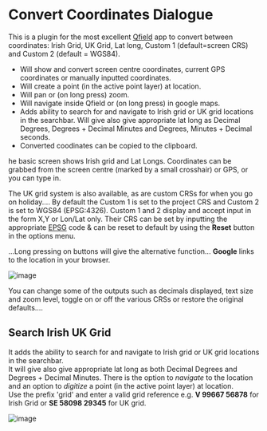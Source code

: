 # Convert Coordinates Dialogue

This is a plugin for the most excellent [Qfield](https://qfield.org/) app to convert between coordinates: Irish Grid, UK Grid, Lat long, Custom 1 (default=screen CRS) and Custom 2 (default = WGS84).

- Will show and convert screen centre coordinates, current GPS coordinates or manually inputted coordinates.
- Will create a point (in the active point layer) at location.
- Will pan or (on long press) zoom.
- Will navigate inside Qfield or (on long press) in google maps.
- Adds ability to search for and navigate to Irish grid or UK grid locations in the searchbar. Will give also give appropriate lat long as Decimal Degrees, Degrees + Decimal Minutes and Degrees, Minutes + Decimal seconds.
- Converted coodinates can be copied to the clipboard.

he basic screen shows Irish grid and Lat Longs. Coordinates can be grabbed from the screen centre (marked by a small crosshair)  or GPS, or you can type in.<br>

The UK grid system is also available, as are custom CRSs for when you go on holiday.... <n>By default the Custom 1 is set to the project CRS and Custom 2 is set to WGS84 (EPSG:4326). Custom  1 and 2 display and accept input in the form X,Y or Lon/Lat only. Their CRS can be set by inputting the appropriate [EPSG](https://epsg.io/) code & can be reset to default by using the <b>Reset</b> button in the options menu.

...Long pressing on buttons will give the alternative function... <b>Google</b> links to the location in your browser.

![image](https://github.com/user-attachments/assets/8295fd9d-85e9-4653-9a3f-5c62026c4a74)


You can change some of the outputs such as decimals displayed, text size and zoom level, toggle on or off the various CRSs or restore the original defaults....


## Search Irish UK Grid
It adds the ability to search for and navigate to Irish grid or UK grid locations in the searchbar.<br> It will give also give appropriate lat long as both Decimal Degrees and Degrees + Decimal Minutes. There is the option to *navigate* to the location and an option to *digitize* a point (in the active point layer) at location.<br>
Use the prefix 'grid' and enter a valid grid reference e.g. <b>V 99667 56878</b> for Irish Grid or <b>SE 58098 29345</b> for UK grid.

![image](https://github.com/user-attachments/assets/38fe92e9-844f-459f-9071-39f5d2ffbd8e)


